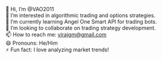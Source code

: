 👋 Hi, I’m @VAO2011  
👀 I’m interested in algorithmic trading and options strategies.  
🌱 I’m currently learning Angel One Smart API for trading bots.  
💞️ I’m looking to collaborate on trading strategy development.  
📫 How to reach me: virajgm@gmail.com  
😄 Pronouns: He/Him  
⚡ Fun fact: I love analyzing market trends!


<!---
VAO2011  is a ✨ special ✨ repository because its `README.md` (this file) appears on your GitHub profile.
You can click the Preview link to take a look at your changes.
--->
